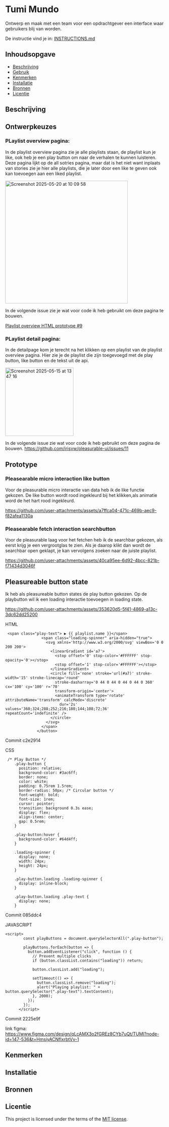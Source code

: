 # Tumi Mundo







Ontwerp en maak met een team voor een opdrachtgever een interface waar gebruikers blij van worden.

De instructie vind je in: [INSTRUCTIONS.md](https://github.com/fdnd-task/pleasurable-ui/blob/main/docs/INSTRUCTIONS.md)



## Inhoudsopgave

  * [Beschrijving](#beschrijving)
  * [Gebruik](#gebruik)
  * [Kenmerken](#kenmerken)
  * [Installatie](#installatie)
  * [Bronnen](#bronnen)
  * [Licentie](#licentie)

## Beschrijving

<!-- Bij Beschrijving staat kort beschreven wat voor project het is en wat je hebt gemaakt -->
<!-- Voeg een mooie poster visual toe 📸 -->
<!-- Voeg een link toe naar Github Pages 🌐-->


## Ontwerpkeuzes



### PLaylist overview pagina:

In de playlist overview pagina zie je alle playlists staan, de playlist kun je like, ook heb je een play button om naar de verhalen te kunnen luisteren. Deze pagina lijkt op de all sotries pagina, maar dat is het niet want inplaats van stories zie je hier alle playlists, die je later door een like te geven ook kan toevoegen aan een liked playlist.

<img width="388" alt="Screenshot 2025-05-20 at 10 09 58" src="https://github.com/user-attachments/assets/33cc79ae-4c38-4421-8917-e97bbe4a4e21" />

In de volgende issue zie je wat voor code ik heb gebruikt om deze pagina te bouwen.

[Playlist overview HTML prototype #9](https://github.com/irisvw/pleasurable-ui/issues/9)


### PLaylist detail pagina:

In de detailpage kom je terecht na het klikken op een playlist van de playlist overview pagina. Hier zie je de playlist die zijn toegevoegd met de play button, like button en de tekst uit de api.


<img width="216" alt="Screenshot 2025-05-15 at 13 47 16" src="https://github.com/user-attachments/assets/27dbf54e-1bc4-4a02-8f2e-ab5ff0e4d2aa" />



In de volgende issue zie wat voor code ik heb gebruikt om deze pagina de bouwen.
https://github.com/irisvw/pleasurable-ui/issues/11


## Prototype

### Pleasearable micro interaction like button

Voor de pleasurable micro interactie van data heb ik de like functie gekozen. De like button wordt rood ingekleurd bij het klikken,als animatie word de het hart rood ingekleurd.


https://github.com/user-attachments/assets/a7ffca04-471c-469b-aec9-f82afea1130a

### Pleasearable fetch interaction searchbutton

Voor de pleasurable laag voor het fetchen heb ik de searchbar gekozen, als eerst krijg je een vergrootglas te zien. Als je daarop klikt dan wordt de searchbar open geklapt, je kan vervolgens zoeken naar de juiste playlist.

https://github.com/user-attachments/assets/40ca95ee-6d92-4bcc-821b-f71434d3046f


## Pleasureable button state

Ik heb als pleasureable button states de play button gekozen. Op de playbutton wil ik een loading interactie toevoegen in loading state.


https://github.com/user-attachments/assets/353620d5-5f41-4869-a13c-3dc62dd25200


HTML

```
 <span class="play-text"> ▶ {{ playlist.name }}</span>
                <span class="loading-spinner" aria-hidden="true">
                  <svg xmlns='http://www.w3.org/2000/svg' viewBox='0 0 200 200'>
                    <linearGradient id='a7'>
                      <stop offset='0' stop-color='#FFFFFF' stop-opacity='0'></stop>
                      <stop offset='1' stop-color='#FFFFFF'></stop>
                    </linearGradient>
                    <circle fill='none' stroke='url(#a7)' stroke-width='15' stroke-linecap='round'
                      stroke-dasharray='0 44 0 44 0 44 0 44 0 360' cx='100' cy='100' r='70'
                      transform-origin='center'>
                      <animateTransform type='rotate' attributeName='transform' calcMode='discrete'
                        dur='2s' values='360;324;288;252;216;180;144;108;72;36' repeatCount='indefinite' />
                    </circle>
                  </svg>
                </span>
              </button>
```
Commit c2e2914


CSS

```
 /* Play Button */
    .play-button {
      position: relative;
      background-color: #3ac6ff;
      border: none;
      color: white;
      padding: 0.75rem 1.5rem;
      border-radius: 50px; /* Circular button */
      font-weight: bold;
      font-size: 1rem;
      cursor: pointer;
      transition: background 0.3s ease;
      display: flex;
      align-items: center;
      gap: 0.5rem;
    }
    
    .play-button:hover {
      background-color: #64d4ff;
    }
    
    .loading-spinner {
      display: none;
      width: 24px;
      height: 24px;
    }
    
    .play-button.loading .loading-spinner {
      display: inline-block;
    }
    
    .play-button.loading .play-text {
      display: none;
    }
```


Commit 085ddc4

JAVASCRIPT
```
<script>
        const playButtons = document.querySelectorAll(".play-button");
      
        playButtons.forEach(button => {
          button.addEventListener("click", function () {
            // Prevent multiple clicks
            if (button.classList.contains("loading")) return;
      
            button.classList.add("loading");
      
            setTimeout(() => {
              button.classList.remove("loading");
              alert("Playing playlist: " + button.querySelector(".play-text").textContent);
            }, 2000);
          });
        });
      </script>
```

Commit 2225e9f


link figma: https://www.figma.com/design/qLcAMX3o2fGREz8CYb7uQt/TUMI?node-id=147-536&t=HmsiyACNfIxrbtVv-1 


## Kenmerken
<!-- Bij Kenmerken staat welke technieken zijn gebruikt en hoe. Wat is de HTML structuur? Wat zijn de belangrijkste dingen in CSS? Wat is er met JS gedaan en hoe? Misschien heb je iets met NodeJS gedaan, of heb je een framwork of library gebruikt? -->

## Installatie
<!-- Bij Instalatie staat hoe een andere developer aan jouw repo kan werken -->

## Bronnen

## Licentie

This project is licensed under the terms of the [MIT license](./LICENSE).
